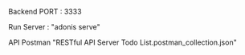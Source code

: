 Backend PORT : 3333

Run Server : "adonis serve"

API Postman "RESTful API Server Todo List.postman_collection.json" 

